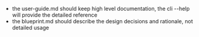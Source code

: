 - the user-guide.md should keep high level documentation, the cli --help will provide the detailed reference
- the blueprint.md should describe the design decisions and rationale, not detailed usage